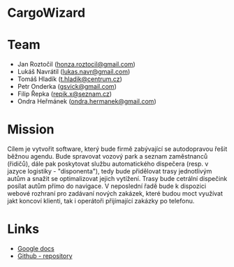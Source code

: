 CargoWizard
===========
# Team #
- Jan Roztočil (honza.roztocil@gmail.com)
- Lukáš Navrátil (lukas.navr@gmail.com)
- Tomáš Hladík (t.hladik@centrum.cz)
- Petr Onderka (gsvick@gmail.com)
- Filip Řepka (repik.x@seznam.cz)
- Ondra Heřmánek (ondra.hermanek@gmail.com)

# Mission #
Cílem je vytvořit software, který bude firmě zabývající se autodopravou řešit
běžnou agendu. Bude spravovat vozový park a seznam zaměstnanců (řidičů), dále
pak poskytovat službu automatického dispečera (resp. v jazyce logistiky -
"disponenta"), tedy bude přidělovat trasy jednotlivým autům a snažit se
optimalizovat jejich vytížení. Trasy bude cetrální dispečink posílat autům
přímo do navigace. V neposlední řadě bude k dispozici webové rozhraní pro 
zadávaní nových zakázek, které budou moct využívat jakt koncoví klienti, tak i
operátoři přijímající zakázky po telefonu.                              

# Links #
- [Google docs](https://docs.google.com/document/d/1ymMX19y3kHfJ77xJQ8NDcDHS1yBCDHuWDSaOqpiZZCQ/edit)
- [Github - repository](https://github.com/CargoWizard/CargoWizard)
